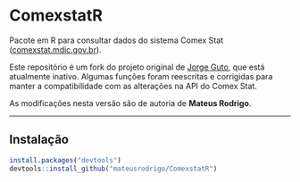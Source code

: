 # ComexstatR

Pacote em R para consultar dados do sistema Comex Stat ([comexstat.mdic.gov.br](https://comexstat.mdic.gov.br)).

Este repositório é um fork do projeto original de [Jorge Guto](https://github.com/jorgeguto/ComexstatR), que está atualmente inativo. Algumas funções foram reescritas e corrigidas para manter a compatibilidade com as alterações na API do Comex Stat.

As modificações nesta versão são de autoria de **Mateus Rodrigo**.

---

## Instalação

```r
install.packages("devtools")
devtools::install_github("mateusrodrigo/ComexstatR")
